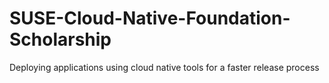 # SUSE-Cloud-Native-Foundation-Scholarship
Deploying applications using cloud native tools for a faster release process
